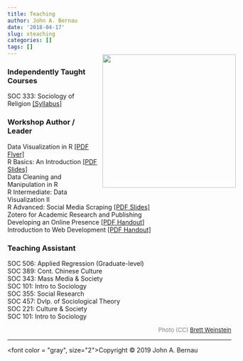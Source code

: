 ```yaml
---
title: Teaching
author: John A. Bernau
date: '2018-04-17'
slug: xteaching
categories: []
tags: []
---
```


<div style= "float:right;position: relative; top: -20px; left: 10px;">
<img src="/img/emory.jpg" height="300" />
</div>


### Independently Taught Courses
SOC 333: Sociology of Religion <a href = "https://drive.google.com/file/d/1HZw8XLUFDt9Grpl1D9jKaGLpbvj2MTfo/view?usp=sharing" target="_blank">[Syllabus]</a> 



### Workshop Author / Leader  
Data Visualization in R <a href = "https://drive.google.com/file/d/17UBBWxrU7fvHE2HAJyVOGTnqLBBDc_ry/view?usp=sharing" target="_blank">[PDF Flyer]</a>    
R Basics: An Introduction <a href = "https://drive.google.com/file/d/1gFzigEW68Uw3qE7jfW_svvOngKNX8SKo/view?usp=sharing" target="_blank">[PDF Slides]</a>  
Data Cleaning and Manipulation in R  
R Intermediate: Data Visualization II  
R Advanced: Social Media Scraping <a href = "https://drive.google.com/file/d/1CRJHc24Zzb4vcHuG5ulvGFWOpsm0Bmlj/view?usp=sharing" target="_blank">[PDF Slides]</a>  
Zotero for Academic Research and Publishing  
Developing an Online Presence <a href = "https://drive.google.com/file/d/1jqSYnx9qVCPlcrGjD6GCAi9WpJfuVRRN/view?usp=sharing" target="_blank">[PDF Handout]</a>  
Introduction to Web Development <a href="https://drive.google.com/file/d/1gFzigEW68Uw3qE7jfW_svvOngKNX8SKo/view?usp=sharing" target="_blank">[PDF Handout]</a>  


### Teaching Assistant  
SOC 506: Applied Regression (Graduate-level)  
SOC 389: Cont. Chinese Culture  
SOC 343: Mass Media & Society  
SOC 101: Intro to Sociology  
SOC 355: Social Research   
SOC 457: Dvlp. of Sociological Theory  
SOC 221: Culture & Society  
SOC 101: Intro to Sociology  
  
<div style="text-align: right"><font color = "gray", size = "2.5">Photo (CC) <a href= "https://www.flickr.com/photos/nrbelex/320182240/">Brett Weinstein</a></font></div>

___

<font color = "gray", size="2">Copyright &copy; 2019 John A. Bernau</font>